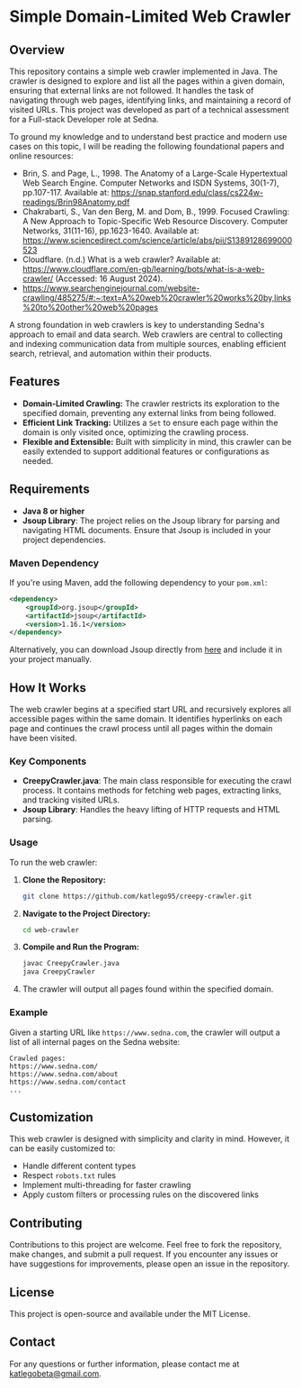 
# Simple Domain-Limited Web Crawler

## Overview

This repository contains a simple web crawler implemented in Java. The crawler is designed to explore and list all the pages within a given domain, ensuring that external links are not followed. It handles the task of navigating through web pages, identifying links, and maintaining a record of visited URLs. This project was developed as part of a technical assessment for a Full-stack Developer role at Sedna.

To ground my knowledge and to understand best practice and modern use cases on this topic, I will be reading the following foundational papers and online resources:

- Brin, S. and Page, L., 1998. The Anatomy of a Large-Scale Hypertextual Web Search Engine. Computer Networks and ISDN Systems, 30(1-7), pp.107-117. Available at: https://snap.stanford.edu/class/cs224w-readings/Brin98Anatomy.pdf
- Chakrabarti, S., Van den Berg, M. and Dom, B., 1999. Focused Crawling: A New Approach to Topic-Specific Web Resource Discovery. Computer Networks, 31(11-16), pp.1623-1640. Available at: https://www.sciencedirect.com/science/article/abs/pii/S1389128699000523
- Cloudflare. (n.d.) What is a web crawler? Available at: https://www.cloudflare.com/en-gb/learning/bots/what-is-a-web-crawler/ (Accessed: 16 August 2024).
- https://www.searchenginejournal.com/website-crawling/485275/#:~:text=A%20web%20crawler%20works%20by,links%20to%20other%20web%20pages

A strong foundation in web crawlers is key to understanding Sedna's approach to email and data search. Web crawlers are central to collecting and indexing communication data from multiple sources, enabling efficient search, retrieval, and automation within their products. 

## Features

- **Domain-Limited Crawling:** The crawler restricts its exploration to the specified domain, preventing any external links from being followed.
- **Efficient Link Tracking:** Utilizes a `Set` to ensure each page within the domain is only visited once, optimizing the crawling process.
- **Flexible and Extensible:** Built with simplicity in mind, this crawler can be easily extended to support additional features or configurations as needed.

## Requirements

- **Java 8 or higher**
- **Jsoup Library**: The project relies on the Jsoup library for parsing and navigating HTML documents. Ensure that Jsoup is included in your project dependencies.

### Maven Dependency

If you're using Maven, add the following dependency to your `pom.xml`:

```xml
<dependency>
    <groupId>org.jsoup</groupId>
    <artifactId>jsoup</artifactId>
    <version>1.16.1</version>
</dependency>
```

Alternatively, you can download Jsoup directly from [here](https://jsoup.org/download) and include it in your project manually.

## How It Works

The web crawler begins at a specified start URL and recursively explores all accessible pages within the same domain. It identifies hyperlinks on each page and continues the crawl process until all pages within the domain have been visited.

### Key Components

- **CreepyCrawler.java**: The main class responsible for executing the crawl process. It contains methods for fetching web pages, extracting links, and tracking visited URLs.
- **Jsoup Library**: Handles the heavy lifting of HTTP requests and HTML parsing.

### Usage

To run the web crawler:

1. **Clone the Repository:**
   ```bash
   git clone https://github.com/katlego95/creepy-crawler.git
   ```
2. **Navigate to the Project Directory:**
   ```bash
   cd web-crawler
   ```
3. **Compile and Run the Program:**
   ```bash
   javac CreepyCrawler.java
   java CreepyCrawler
   ```
4. The crawler will output all pages found within the specified domain.

### Example

Given a starting URL like `https://www.sedna.com`, the crawler will output a list of all internal pages on the Sedna website:

```plaintext
Crawled pages:
https://www.sedna.com/
https://www.sedna.com/about
https://www.sedna.com/contact
...
```

## Customization

This web crawler is designed with simplicity and clarity in mind. However, it can be easily customized to:
- Handle different content types
- Respect `robots.txt` rules
- Implement multi-threading for faster crawling
- Apply custom filters or processing rules on the discovered links

## Contributing

Contributions to this project are welcome. Feel free to fork the repository, make changes, and submit a pull request. If you encounter any issues or have suggestions for improvements, please open an issue in the repository.

## License

This project is open-source and available under the MIT License.

## Contact

For any questions or further information, please contact me at [katlegobeta@gmail.com](mailto:katlegobeat@gmail.com).
